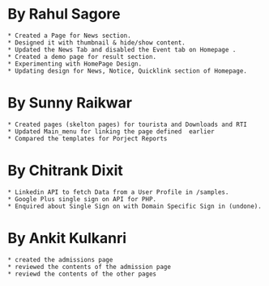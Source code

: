 By Rahul Sagore
===============

	* Created a Page for News section.
	* Designed it with thumbnail & hide/show content.
	* Updated the News Tab and disabled the Event tab on Homepage .
	* Created a demo page for result section.
	* Experimenting with HomePage Design.
	* Updating design for News, Notice, Quicklink section of Homepage.

By Sunny Raikwar
================
	* Created pages (skelton pages) for tourista and Downloads and RTI
	* Updated Main_menu for linking the page defined  earlier 
	* Compared the templates for Porject Reports

By Chitrank Dixit
=================
	* Linkedin API to fetch Data from a User Profile in /samples.
	* Google Plus single sign on API for PHP.
	* Enquired about Single Sign on with Domain Specific Sign in (undone).


By Ankit Kulkanri
==================

	* created the admissions page
	* reviewed the contents of the admission page
	* reviewd the contents of the other pages


